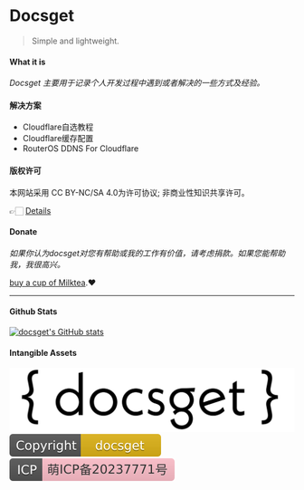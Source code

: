 <!-- <div class="container"><div class="card-wrap"> -->

# Docsget

> Simple and lightweight.

#### What it is

*Docsget 主要用于记录个人开发过程中遇到或者解决的一些方式及经验。*

#### 解决方案

- Cloudflare自选教程
- Cloudflare缓存配置
- RouterOS DDNS For Cloudflare

#### 版权许可
本网站采用 CC BY-NC/SA 4.0为许可协议;
非商业性知识共享许可。

👉🏻 [Details](permit)

#### Donate
*如果你认为docsget对您有帮助或我的工作有价值，请考虑捐款。如果您能帮助我，我很高兴。*

[buy a cup of Milktea](reward).❤️
***

<!-- tabs:Stats -->
#### Github Stats
[![docsget's GitHub stats](https://github-readme-stats.vercel.app/api?username=docsget)](https://github.com/docsget)

<!-- tabs:end -->
#### Intangible Assets
[![logo](./static/img/logo.svg)]()
[![copyright](./static/img/copyright.svg)]()
[![icp](./static/img/moe-icp.svg)](https://icp.gov.moe/?keyword=20237771)
